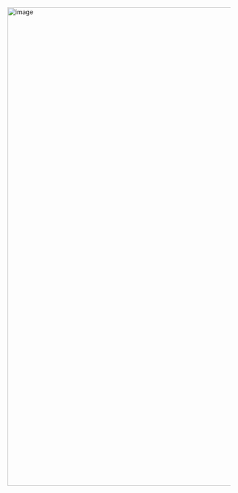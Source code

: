 <img width="1911" height="1081" alt="image" src="https://github.com/user-attachments/assets/4f305d04-4301-48a0-b3d3-dd87ca247659" />
